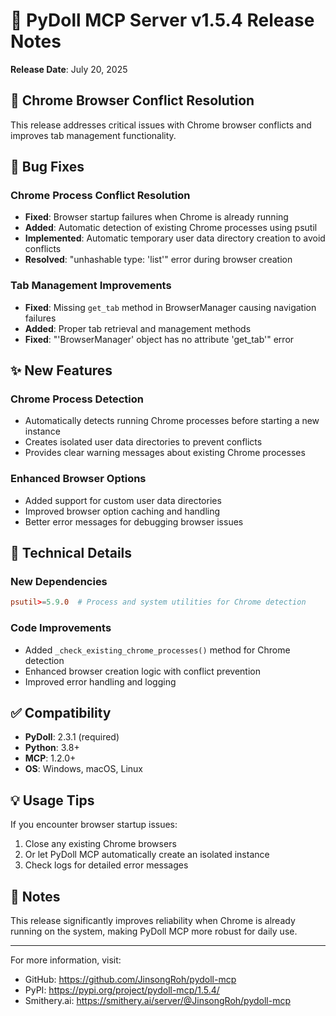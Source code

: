 # 🐛 PyDoll MCP Server v1.5.4 Release Notes

**Release Date**: July 20, 2025

## 🎯 Chrome Browser Conflict Resolution

This release addresses critical issues with Chrome browser conflicts and improves tab management functionality.

## 🐛 Bug Fixes

### Chrome Process Conflict Resolution
- **Fixed**: Browser startup failures when Chrome is already running
- **Added**: Automatic detection of existing Chrome processes using psutil
- **Implemented**: Automatic temporary user data directory creation to avoid conflicts
- **Resolved**: "unhashable type: 'list'" error during browser creation

### Tab Management Improvements
- **Fixed**: Missing `get_tab` method in BrowserManager causing navigation failures
- **Added**: Proper tab retrieval and management methods
- **Fixed**: "'BrowserManager' object has no attribute 'get_tab'" error

## ✨ New Features

### Chrome Process Detection
- Automatically detects running Chrome processes before starting a new instance
- Creates isolated user data directories to prevent conflicts
- Provides clear warning messages about existing Chrome processes

### Enhanced Browser Options
- Added support for custom user data directories
- Improved browser option caching and handling
- Better error messages for debugging browser issues

## 🔧 Technical Details

### New Dependencies
```toml
psutil>=5.9.0  # Process and system utilities for Chrome detection
```

### Code Improvements
- Added `_check_existing_chrome_processes()` method for Chrome detection
- Enhanced browser creation logic with conflict prevention
- Improved error handling and logging

## ✅ Compatibility

- **PyDoll**: 2.3.1 (required)
- **Python**: 3.8+
- **MCP**: 1.2.0+
- **OS**: Windows, macOS, Linux

## 💡 Usage Tips

If you encounter browser startup issues:
1. Close any existing Chrome browsers
2. Or let PyDoll MCP automatically create an isolated instance
3. Check logs for detailed error messages

## 📝 Notes

This release significantly improves reliability when Chrome is already running on the system, making PyDoll MCP more robust for daily use.

---

For more information, visit:
- GitHub: https://github.com/JinsongRoh/pydoll-mcp
- PyPI: https://pypi.org/project/pydoll-mcp/1.5.4/
- Smithery.ai: https://smithery.ai/server/@JinsongRoh/pydoll-mcp